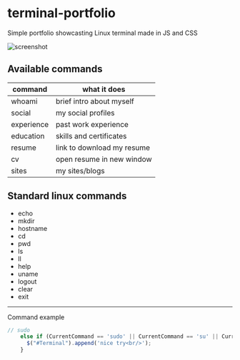 # terminal-portfolio

Simple portfolio showcasting Linux terminal made in JS and CSS

![screenshot](https://raw.githubusercontent.com/stefanpejcic/terminal-portfolio/main/stefan%20portfolio.png)

## Available commands

| command  | what it does |
| ------------- | ------------- |
| whoami  | brief intro about myself  |
| social  | my social profiles  |
| experience  | past work experience  |
| education  | skills and certificates  |
| resume  | link to download my resume  |
| cv  | open resume in new window  |
| sites  | my sites/blogs  |

## Standard linux commands

- echo
- mkdir
- hostname
- cd
- pwd
- ls
- ll
- help
- uname
- logout
- clear
- exit


<hr/>

Command example
```js
// sudo
    else if (CurrentCommand == 'sudo' || CurrentCommand == 'su' || CurrentCommand == 'sudo su') {
      $("#Terminal").append('nice try<br/>');
    }
```
